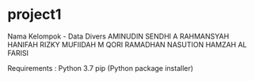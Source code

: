 # project1

Nama Kelompok - Data Divers
AMINUDIN
SENDHI A RAHMANSYAH
HANIFAH RIZKY MUFIIDAH
M QORI RAMADHAN NASUTION
HAMZAH AL FARISI

Requirements :
Python 3.7
pip (Python package installer)
